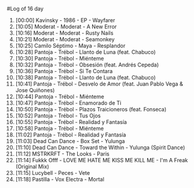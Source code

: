 #Log of 16 day

1. [00:00] Kavinsky - 1986 - EP - Wayfarer
1. [10:05] Moderat - Moderat - A New Error
1. [10:16] Moderat - Moderat - Rusty Nails
1. [10:21] Moderat - Moderat - Seamonkey
1. [10:25] Camilo Séptimo - Maya - Resplandor
1. [10:28] Pantoja - Trébol - Llanto de Luna (feat. Chabuco)
1. [10:30] Pantoja - Trébol - Miénteme
1. [10:32] Pantoja - Trébol - Obsesión (feat. Andrés Cepeda)
1. [10:36] Pantoja - Trébol - Si Te Contara
1. [10:38] Pantoja - Trébol - Llanto de Luna (feat. Chabuco)
1. [10:41] Pantoja - Trébol - Desvelo de Amor (feat. Juan Pablo Vega & Jose Quiñones)
1. [10:44] Pantoja - Trébol - Miénteme
1. [10:47] Pantoja - Trébol - Enamorado de Ti
1. [10:50] Pantoja - Trébol - Plazos Traicioneros (feat. Fonseca)
1. [10:52] Pantoja - Trébol - Tus Ojos
1. [10:55] Pantoja - Trébol - Realidad y Fantasía
1. [10:58] Pantoja - Trébol - Miénteme
1. [11:02] Pantoja - Trébol - Realidad y Fantasía
1. [11:03] Dead Can Dance - Box Set - Yulunga
1. [11:10] Dead Can Dance - Toward the Within - Yulunga (Spirit Dance)
1. [11:12] MSTRKRFT - The Looks - Paris
1. [11:14] Fukkk Offf - LOVE ME HATE ME KISS ME KILL ME - I'm A Freak (Original Mix)
1. [11:15] Lucybell - Peces - Vete
1. [11:18] Pastilla - Vox Electra - Mortal
